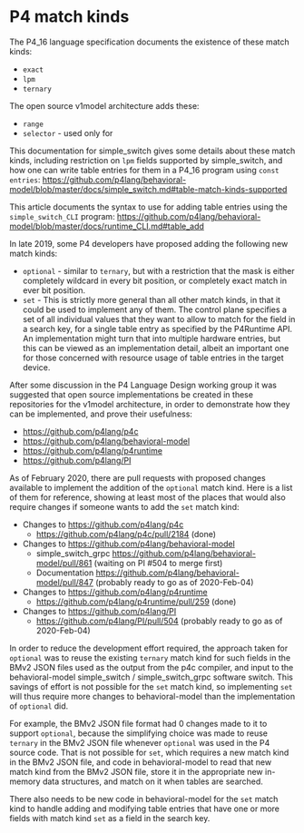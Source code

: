 # P4 match kinds

The P4_16 language specification documents the existence of these
match kinds:

* `exact`
* `lpm`
* `ternary`

The open source v1model architecture adds these:

* `range`
* `selector` - used only for 

This documentation for simple_switch gives some details about these
match kinds, including restriction on `lpm` fields supported by
simple_switch, and how one can write table entries for them in a P4_16
program using `const entries`:
https://github.com/p4lang/behavioral-model/blob/master/docs/simple_switch.md#table-match-kinds-supported

This article documents the syntax to use for adding table entries
using the `simple_switch_CLI` program:
https://github.com/p4lang/behavioral-model/blob/master/docs/runtime_CLI.md#table_add

In late 2019, some P4 developers have proposed adding the following
new match kinds:

* `optional` - similar to `ternary`, but with a restriction that the
  mask is either completely wildcard in every bit position, or
  completely exact match in ever bit position.
* `set` - This is strictly more general than all other match kinds, in
  that it could be used to implement any of them.  The control plane
  specifies a set of all individual values that they want to allow to
  match for the field in a search key, for a single table entry as
  specified by the P4Runtime API.  An implementation might turn that
  into multiple hardware entries, but this can be viewed as an
  implementation detail, albeit an important one for those concerned
  with resource usage of table entries in the target device.

After some discussion in the P4 Language Design working group it was
suggested that open source implementations be created in these
repositories for the v1model architecture, in order to demonstrate how
they can be implemented, and prove their usefulness:

* https://github.com/p4lang/p4c
* https://github.com/p4lang/behavioral-model
* https://github.com/p4lang/p4runtime
* https://github.com/p4lang/PI

As of February 2020, there are pull requests with proposed changes
available to implement the addition of the `optional` match kind.
Here is a list of them for reference, showing at least most of the
places that would also require changes if someone wants to add the
`set` match kind:

* Changes to https://github.com/p4lang/p4c
  * https://github.com/p4lang/p4c/pull/2184 (done)
* Changes to https://github.com/p4lang/behavioral-model
  * simple_switch_grpc https://github.com/p4lang/behavioral-model/pull/861 (waiting on PI #504 to merge first)
  * Documentation https://github.com/p4lang/behavioral-model/pull/847 (probably ready to go as of 2020-Feb-04)
* Changes to https://github.com/p4lang/p4runtime
  * https://github.com/p4lang/p4runtime/pull/259 (done)
* Changes to https://github.com/p4lang/PI
  * https://github.com/p4lang/PI/pull/504 (probably ready to go as of 2020-Feb-04)


In order to reduce the development effort required, the approach taken
for `optional` was to reuse the existing `ternary` match kind for such
fields in the BMv2 JSON files used as the output from the p4c
compiler, and input to the behavioral-model simple_switch /
simple_switch_grpc software switch.  This savings of effort is not
possible for the `set` match kind, so implementing `set` will thus
require more changes to behavioral-model than the implementation of
`optional` did.

For example, the BMv2 JSON file format had 0 changes made to it to
support `optional`, because the simplifying choice was made to reuse
`ternary` in the BMv2 JSON file whenever `optional` was used in the P4
source code.  That is not possible for `set`, which requires a new
match kind in the BMv2 JSON file, and code in behavioral-model to read
that new match kind from the BMv2 JSON file, store it in the
appropriate new in-memory data structures, and match on it when tables
are searched.

There also needs to be new code in behavioral-model for the `set`
match kind to handle adding and modifying table entries that have one
or more fields with match kind `set` as a field in the search key.
